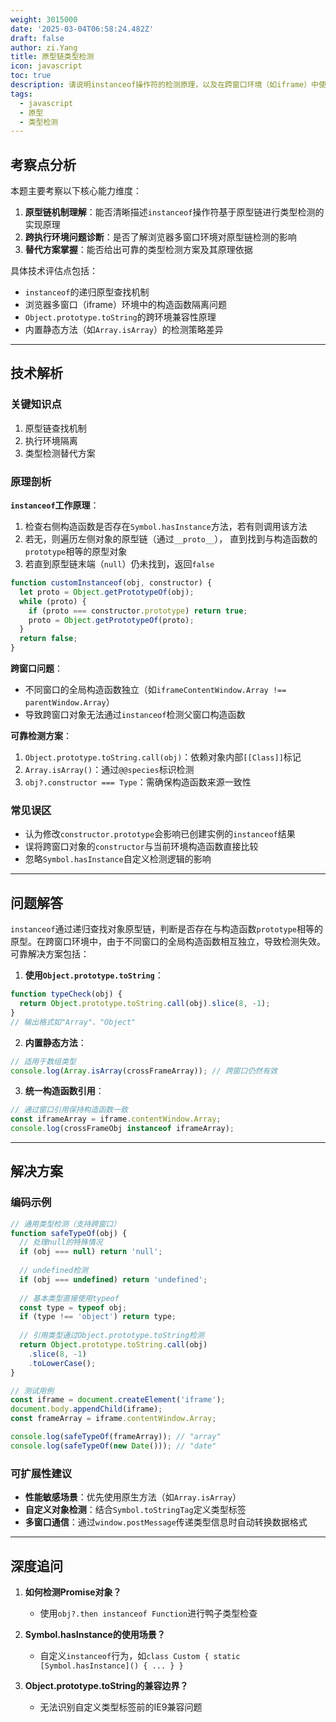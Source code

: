 ```yaml
---
weight: 3015000
date: '2025-03-04T06:58:24.482Z'
draft: false
author: zi.Yang
title: 原型链类型检测
icon: javascript
toc: true
description: 请说明instanceof操作符的检测原理，以及在跨窗口环境（如iframe）中使用该方法可能存在的问题及解决方案。
tags:
  - javascript
  - 原型
  - 类型检测
---
```


## 考察点分析

本题主要考察以下核心能力维度：

1. **原型链机制理解**：能否清晰描述`instanceof`操作符基于原型链进行类型检测的实现原理
2. **跨执行环境问题诊断**：是否了解浏览器多窗口环境对原型链检测的影响
3. **替代方案掌握**：能否给出可靠的类型检测方案及其原理依据

具体技术评估点包括：

- `instanceof`的递归原型查找机制
- 浏览器多窗口（iframe）环境中的构造函数隔离问题
- `Object.prototype.toString`的跨环境兼容性原理
- 内置静态方法（如`Array.isArray`）的检测策略差异

---

## 技术解析

### 关键知识点

1. 原型链查找机制
2. 执行环境隔离
3. 类型检测替代方案

### 原理剖析

**`instanceof`工作原理**：

1. 检查右侧构造函数是否存在`Symbol.hasInstance`方法，若有则调用该方法
2. 若无，则遍历左侧对象的原型链（通过`__proto__`），
   直到找到与构造函数的`prototype`相等的原型对象
3. 若直到原型链末端（`null`）仍未找到，返回`false`

```javascript
function customInstanceof(obj, constructor) {
  let proto = Object.getPrototypeOf(obj);
  while (proto) {
    if (proto === constructor.prototype) return true;
    proto = Object.getPrototypeOf(proto);
  }
  return false;
}
```

**跨窗口问题**：

- 不同窗口的全局构造函数独立（如`iframeContentWindow.Array !== parentWindow.Array`）
- 导致跨窗口对象无法通过`instanceof`检测父窗口构造函数

**可靠检测方案**：

1. `Object.prototype.toString.call(obj)`：依赖对象内部`[[Class]]`标记
2. `Array.isArray()`：通过`@@species`标识检测
3. `obj?.constructor === Type`：需确保构造函数来源一致性

### 常见误区

- 认为修改`constructor.prototype`会影响已创建实例的`instanceof`结果
- 误将跨窗口对象的`constructor`与当前环境构造函数直接比较
- 忽略`Symbol.hasInstance`自定义检测逻辑的影响

---

## 问题解答

`instanceof`通过递归查找对象原型链，判断是否存在与构造函数`prototype`相等的原型。在跨窗口环境中，由于不同窗口的全局构造函数相互独立，导致检测失效。可靠解决方案包括：

1. **使用`Object.prototype.toString`**：

```javascript
function typeCheck(obj) {
  return Object.prototype.toString.call(obj).slice(8, -1);
}
// 输出格式如"Array"、"Object"
```

2. **内置静态方法**：

```javascript
// 适用于数组类型
console.log(Array.isArray(crossFrameArray)); // 跨窗口仍然有效
```

3. **统一构造函数引用**：

```javascript
// 通过窗口引用保持构造函数一致
const iframeArray = iframe.contentWindow.Array;
console.log(crossFrameObj instanceof iframeArray);
```

---

## 解决方案

### 编码示例

```javascript
// 通用类型检测（支持跨窗口）
function safeTypeOf(obj) {
  // 处理null的特殊情况
  if (obj === null) return 'null';
  
  // undefined检测
  if (obj === undefined) return 'undefined';
  
  // 基本类型直接使用typeof
  const type = typeof obj;
  if (type !== 'object') return type;
  
  // 引用类型通过Object.prototype.toString检测
  return Object.prototype.toString.call(obj)
    .slice(8, -1)
    .toLowerCase();
}

// 测试用例
const iframe = document.createElement('iframe');
document.body.appendChild(iframe);
const frameArray = iframe.contentWindow.Array;

console.log(safeTypeOf(frameArray)); // "array"
console.log(safeTypeOf(new Date())); // "date"
```

### 可扩展性建议

- **性能敏感场景**：优先使用原生方法（如`Array.isArray`）
- **自定义对象检测**：结合`Symbol.toStringTag`定义类型标签
- **多窗口通信**：通过`window.postMessage`传递类型信息时自动转换数据格式

---

## 深度追问

1. **如何检测Promise对象？**
   - 使用`obj?.then instanceof Function`进行鸭子类型检查

2. **Symbol.hasInstance的使用场景？**
   - 自定义`instanceof`行为，如`class Custom { static [Symbol.hasInstance]() { ... } }`

3. **Object.prototype.toString的兼容边界？**
   - 无法识别自定义类型标签前的IE9兼容问题
